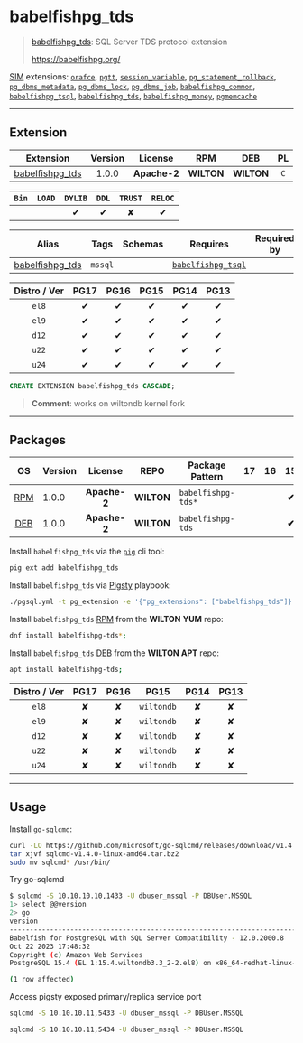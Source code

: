 # babelfishpg_tds


> [babelfishpg_tds](https://babelfishpg.org/): SQL Server TDS protocol extension
>
> https://babelfishpg.org/





[SIM](/sim) extensions: [`orafce`](/orafce), [`pgtt`](/pgtt), [`session_variable`](/session_variable), [`pg_statement_rollback`](/pg_statement_rollback), [`pg_dbms_metadata`](/pg_dbms_metadata), [`pg_dbms_lock`](/pg_dbms_lock), [`pg_dbms_job`](/pg_dbms_job), [`babelfishpg_common`](/babelfishpg_common), [`babelfishpg_tsql`](/babelfishpg_tsql), [`babelfishpg_tds`](/babelfishpg_tds), [`babelfishpg_money`](/babelfishpg_money), [`pgmemcache`](/pgmemcache)


-------
## Extension


| Extension | Version | License | RPM | DEB | PL |
|-----------|:-------:|:-------:|:---:|:---:|:--:|
| [babelfishpg_tds](https://babelfishpg.org/) | 1.0.0 | **<span class="tccyan">Apache-2</span>** | **<span class="tcpurple">WILTON</span>** | **<span class="tcpurple">WILTON</span>** | `C` |



| `Bin` | `LOAD` | `DYLIB` | `DDL` | `TRUST` | `RELOC` |
|:-----:|:------:|:-------:|:-----:|:-------:|:-------:|
|  |  | <span class="tcblue">✔</span> | <span class="tcblue">✔</span> | <span class="tcwarn">✘</span> | <span class="tcblue">✔</span> |



| Alias | Tags | Schemas | Requires | Required by |
|-------|------|---------|----------|-------------|
| [babelfishpg_tds](/babelfishpg_tds) | `mssql` |  | [`babelfishpg_tsql`](babelfishpg_tsql) |  |



| Distro / Ver | PG17 | PG16 | PG15 | PG14 | PG13 |
|:------------:|:----:|:----:|:----:|:----:|:----:|
| `el8` | <span class="tcwarn">✔</span> | <span class="tcwarn">✔</span> | <span class="tcwarn">✔</span> | <span class="tcwarn">✔</span> | <span class="tcwarn">✔</span> |
| `el9` | <span class="tcwarn">✔</span> | <span class="tcwarn">✔</span> | <span class="tcwarn">✔</span> | <span class="tcwarn">✔</span> | <span class="tcwarn">✔</span> |
| `d12` | <span class="tcwarn">✔</span> | <span class="tcwarn">✔</span> | <span class="tcwarn">✔</span> | <span class="tcwarn">✔</span> | <span class="tcwarn">✔</span> |
| `u22` | <span class="tcwarn">✔</span> | <span class="tcwarn">✔</span> | <span class="tcwarn">✔</span> | <span class="tcwarn">✔</span> | <span class="tcwarn">✔</span> |
| `u24` | <span class="tcwarn">✔</span> | <span class="tcwarn">✔</span> | <span class="tcwarn">✔</span> | <span class="tcwarn">✔</span> | <span class="tcwarn">✔</span> |





```sql
CREATE EXTENSION babelfishpg_tds CASCADE;
```
> **Comment**: works on wiltondb kernel fork
-----------


## Packages


| OS | Version | License | REPO | Package Pattern | 17 | 16 | 15 | 14 | 13 | Dependency |
|:--:|---------|:-------:|:----:|-----------------|:--:|:--:|:--:|:--:|:--:|------------|
| [RPM](/rpm) | 1.0.0 | **<span class="tccyan">Apache-2</span>** | **<span class="tcpurple">WILTON</span>** | `babelfishpg-tds*` |  |  | **<span class="tcpurple">✔</span>** |  |  |  |
| [DEB](/deb) | 1.0.0 | **<span class="tccyan">Apache-2</span>** | **<span class="tcpurple">WILTON</span>** | `babelfishpg-tds` |  |  | **<span class="tcpurple">✔</span>** |  |  |  |



Install `babelfishpg_tds` via the [`pig`](https://github.com/pgsty/pig) cli tool:

```bash
pig ext add babelfishpg_tds
```


Install `babelfishpg_tds` via [Pigsty](https://pigsty.io/docs/pgext/usage/install/) playbook:

```bash
./pgsql.yml -t pg_extension -e '{"pg_extensions": ["babelfishpg_tds"]}'
```


Install `babelfishpg_tds` [RPM](/rpm) from the **<span class="tcpurple">WILTON</span>** **YUM** repo:

```bash
dnf install babelfishpg-tds*;
```


Install `babelfishpg_tds` [DEB](/deb) from the **<span class="tcpurple">WILTON</span>** **APT** repo:

```bash
apt install babelfishpg-tds;
```




| Distro / Ver | PG17 | PG16 | PG15 | PG14 | PG13 |
|:------------:|:----:|:----:|:----:|:----:|:----:|
| `el8` | <span class="tcred">✘</span> | <span class="tcred">✘</span> | `wiltondb` | <span class="tcred">✘</span> | <span class="tcred">✘</span> |
| `el9` | <span class="tcred">✘</span> | <span class="tcred">✘</span> | `wiltondb` | <span class="tcred">✘</span> | <span class="tcred">✘</span> |
| `d12` | <span class="tcred">✘</span> | <span class="tcred">✘</span> | `wiltondb` | <span class="tcred">✘</span> | <span class="tcred">✘</span> |
| `u22` | <span class="tcred">✘</span> | <span class="tcred">✘</span> | `wiltondb` | <span class="tcred">✘</span> | <span class="tcred">✘</span> |
| `u24` | <span class="tcred">✘</span> | <span class="tcred">✘</span> | `wiltondb` | <span class="tcred">✘</span> | <span class="tcred">✘</span> |





--------

## Usage

Install `go-sqlcmd`:

```bash
curl -LO https://github.com/microsoft/go-sqlcmd/releases/download/v1.4.0/sqlcmd-v1.4.0-linux-amd64.tar.bz2
tar xjvf sqlcmd-v1.4.0-linux-amd64.tar.bz2
sudo mv sqlcmd* /usr/bin/
```

Try go-sqlcmd

```bash
$ sqlcmd -S 10.10.10.10,1433 -U dbuser_mssql -P DBUser.MSSQL
1> select @@version
2> go
version                                                                                                                                                                                                                                                         
----------------------------------------------------------------------------------------------------------------------------------------------------------------------------------------------------------------------------------------------------------------
Babelfish for PostgreSQL with SQL Server Compatibility - 12.0.2000.8
Oct 22 2023 17:48:32
Copyright (c) Amazon Web Services
PostgreSQL 15.4 (EL 1:15.4.wiltondb3.3_2-2.el8) on x86_64-redhat-linux-gnu (Babelfish 3.3.0)                                        

(1 row affected)
```

Access pigsty exposed primary/replica service port

```bash 
sqlcmd -S 10.10.10.11,5433 -U dbuser_mssql -P DBUser.MSSQL

sqlcmd -S 10.10.10.11,5434 -U dbuser_mssql -P DBUser.MSSQL
```
